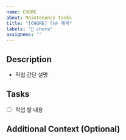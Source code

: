 ```yaml
---
name: CHORE
about: Maintenance tasks
title: "[CHORE] 이슈 제목"
labels: "🧹 chore"
assignees: ""
---
```


## Description

-   작업 간단 설명

## Tasks

-   [ ] 작업 할 내용

## Additional Context (Optional)
